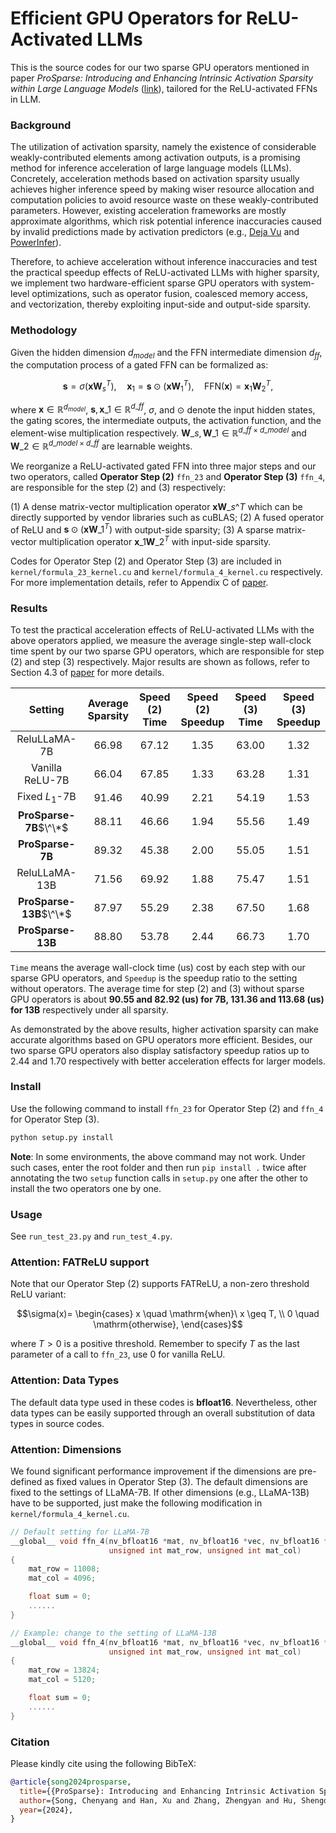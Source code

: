 # Efficient GPU Operators for ReLU-Activated LLMs

This is the source codes for our two sparse GPU operators mentioned in paper *ProSparse: Introducing and Enhancing Intrinsic Activation Sparsity within Large Language Models* ([link](TODO)), tailored for the ReLU-activated FFNs in LLM.

### Background

The utilization of activation sparsity, namely the existence of considerable weakly-contributed elements among activation outputs, is a promising method for inference acceleration of large language models (LLMs). Concretely, acceleration methods based on activation sparsity usually achieves higher inference speed by making wiser resource allocation and computation policies to avoid resource waste on these weakly-contributed parameters. However, existing acceleration frameworks are mostly approximate algorithms, which risk potential inference inaccuracies caused by invalid predictions made by activation predictors (e.g., [Deja Vu](https://proceedings.mlr.press/v202/liu23am/liu23am.pdf) and [PowerInfer](https://arxiv.org/pdf/2312.12456.pdf)).

Therefore, to achieve acceleration without inference inaccuracies and test the practical speedup effects of ReLU-activated LLMs with higher sparsity, we implement two hardware-efficient sparse GPU operators with system-level optimizations, such as operator fusion, coalesced memory access, and vectorization, thereby exploiting input-side and output-side sparsity.

### Methodology

Given the hidden dimension $d_{model}$ and the FFN intermediate dimension $d_{ff}$, the computation process of a gated FFN can be formalized as:
```math
\mathbf{s} = \sigma(\mathbf{x} \mathbf{W}_s^T), \quad \mathbf{x}_1 = \mathbf{s} \odot (\mathbf{x} \mathbf{W}_1^T),\quad
    \text{FFN}(\mathbf{x}) = \mathbf{x}_1  \mathbf{W}_2^T,
```
where $\mathbf{x}\in\mathbb{R}^{d_{model}}$, $\mathbf{s}, \mathbf{x}\_1\in\mathbb{R}^{d\_{ff}}$, $\sigma$, and $\odot$ denote the input hidden states, the gating scores, the intermediate outputs, the activation function, and the element-wise multiplication respectively. $\mathbf{W}\_s,\mathbf{W}\_1\in\mathbb{R}^{d\_{ff} \times d\_{model}}$ and $\mathbf{W}\_2\in\mathbb{R}^{d\_{model} \times d\_{ff}}$ are learnable weights.

We reorganize a ReLU-activated gated FFN into three major steps and our two operators, called **Operator Step (2)** `ffn_23` and **Operator Step (3)** `ffn_4`, are responsible for the step (2) and (3) respectively:

(1) A dense matrix-vector multiplication operator $\mathbf{x} \mathbf{W}\_s\^T$ which can be directly supported by vendor libraries such as cuBLAS;
(2) A fused operator of ReLU and $\mathbf{s} \odot (\mathbf{x} \mathbf{W}\_1^T)$ with output-side sparsity;
(3) A sparse matrix-vector multiplication operator $\mathbf{x}\_1 \mathbf{W}\_2^T$ with input-side sparsity.

Codes for Operator Step (2) and Operator Step (3) are included in `kernel/formula_23_kernel.cu` and `kernel/formula_4_kernel.cu` respectively. For more implementation details, refer to Appendix C of [paper](TODO).

### Results

To test the practical acceleration effects of ReLU-activated LLMs with the above operators applied, we measure the average single-step wall-clock time spent by our two sparse GPU operators, which are responsible for step (2) and step (3) respectively. Major results are shown as follows, refer to Section 4.3 of [paper](TODO) for more details.

|           Setting           | Average<br>Sparsity | Speed (2)<br>Time | Speed (2)<br>Speedup | Speed (3)<br>Time | Speed (3)<br>Speedup |
|:---------------------------:|:-------------------:|:-------------:|:----------------:|:-------------:|:----------------:|
|        ReluLLaMA-7B         |        66.98        |     67.12     |       1.35       |     63.00     |       1.32       |
|       Vanilla ReLU-7B       |        66.04        |     67.85     |       1.33       |     63.28     |       1.31       |
|       Fixed $L_1$-7B        |        91.46        |     40.99     |       2.21       |     54.19     |       1.53       |
|   **ProSparse-7B**$\^\*$    |        88.11        |     46.66     |       1.94       |     55.56     |       1.49       |
|      **ProSparse-7B**       |        89.32        |     45.38     |       2.00       |     55.05     |       1.51       |
|        ReluLLaMA-13B        |        71.56        |     69.92     |       1.88       |     75.47     |       1.51       |
|   **ProSparse-13B**$\^\*$   |        87.97        |     55.29     |       2.38       |     67.50     |       1.68       |
|      **ProSparse-13B**      |        88.80        |     53.78     |       2.44       |     66.73     |       1.70       |

`Time` means the average wall-clock time (us) cost by each step with our sparse GPU operators, and `Speedup` is the speedup ratio to the setting without operators. The average time for step (2) and (3) without sparse GPU operators is about **90.55 and 82.92 (us) for 7B, 131.36 and 113.68 (us) for 13B** respectively under all sparsity.

As demonstrated by the above results, higher activation sparsity can make accurate algorithms based on GPU operators more efficient. Besides, our two sparse GPU operators also display satisfactory speedup ratios up to 2.44 and 1.70 respectively with better acceleration effects for larger models.

### Install

Use the following command to install `ffn_23` for Operator Step (2) and `ffn_4` for Operator Step (3).

```bash
python setup.py install
```

**Note**: In some environments, the above command may not work. Under such cases, enter the root folder and then run `pip install .` twice after annotating the two `setup` function calls in `setup.py` one after the other to install the two operators one by one.

### Usage

See `run_test_23.py` and `run_test_4.py`.

### Attention: FATReLU support

Note that our Operator Step (2) supports FATReLU, a non-zero threshold ReLU variant:
```math
\sigma(x)=
    \begin{cases}
    x \quad \mathrm{when}\ x \geq T, \\
    0 \quad \mathrm{otherwise},
    \end{cases}
```
where $T>0$ is a positive threshold. Remember to specify $T$ as the last parameter of a call to `ffn_23`, use 0 for vanilla ReLU.

### Attention: Data Types

The default data type used in these codes is **bfloat16**. Nevertheless, other data types can be easily supported through an overall substitution of data types in source codes.

### Attention: Dimensions

We found significant performance improvement if the dimensions are pre-defined as fixed values in Operator Step (3). The default dimensions are fixed to the settings of LLaMA-7B. If other dimensions (e.g., LLaMA-13B) have to be supported, just make the following modification in `kernel/formula_4_kernel.cu`.

```c++
// Default setting for LLaMA-7B
__global__ void ffn_4(nv_bfloat16 *mat, nv_bfloat16 *vec, nv_bfloat16 *res,
                      unsigned int mat_row, unsigned int mat_col)
{
    mat_row = 11008;
    mat_col = 4096;

    float sum = 0;
    ......
}

// Example: change to the setting of LLaMA-13B
__global__ void ffn_4(nv_bfloat16 *mat, nv_bfloat16 *vec, nv_bfloat16 *res,
                      unsigned int mat_row, unsigned int mat_col)
{
    mat_row = 13824;
    mat_col = 5120;

    float sum = 0;
    ......
}
```

### Citation

Please kindly cite using the following BibTeX:

```bibtex
@article{song2024prosparse,
  title={{ProSparse}: Introducing and Enhancing Intrinsic Activation Sparsity within Large Language Models},
  author={Song, Chenyang and Han, Xu and Zhang, Zhengyan and Hu, Shengding and Shi, Xiyu and Li, Kuai and Chen, Chen and Liu, Zhiyuan and Li, Guangli and Yang, Tao and Sun, Maosong},
  year={2024},
}
```

